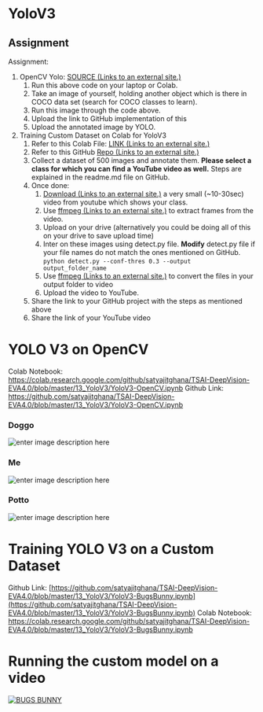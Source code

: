 ﻿
# YoloV3

## Assignment
Assignment:

1.  OpenCV Yolo:  [SOURCE (Links to an external site.)](https://pysource.com/2019/06/27/yolo-object-detection-using-opencv-with-python/)
    1.  Run this above code on your laptop or Colab.
    2.  Take an image of yourself, holding another object which is there in COCO data set (search for COCO classes to learn).
    3.  Run this image through the code above.
    4.  Upload the link to GitHub implementation of this
    5.  Upload the annotated image by YOLO.
2.  Training Custom Dataset on Colab for YoloV3
    1.  Refer to this Colab File:  [LINK (Links to an external site.)](https://colab.research.google.com/drive/1LbKkQf4hbIuiUHunLlvY-cc0d_sNcAgS)
    2.  Refer to this GitHub  [Repo (Links to an external site.)](https://github.com/theschoolofai/YoloV3)
    3.  Collect a dataset of 500 images and annotate them.  **Please select a class for which you can find a YouTube video as well.** Steps are explained in the readme.md file on GitHub.
    4.  Once done:
        1.  [Download (Links to an external site.)](https://www.y2mate.com/en19)  a very small (~10-30sec) video from youtube which shows your class.
        2.  Use  [ffmpeg (Links to an external site.)](https://en.wikibooks.org/wiki/FFMPEG_An_Intermediate_Guide/image_sequence)  to extract frames from the video.
        3.  Upload on your drive (alternatively you could be doing all of this on your drive to save upload time)
        4.  Inter on these images using detect.py file. **Modify** detect.py file if your file names do not match the ones mentioned on GitHub.  
            `python detect.py --conf-thres 0.3 --output output_folder_name`
        5.  Use  [ffmpeg (Links to an external site.)](https://en.wikibooks.org/wiki/FFMPEG_An_Intermediate_Guide/image_sequence)  to convert the files in your output folder to video
        6.  Upload the video to YouTube.
    5.  Share the link to your GitHub project with the steps as mentioned above
    6.  Share the link of your YouTube video


# YOLO V3 on OpenCV

Colab Notebook: https://colab.research.google.com/github/satyajitghana/TSAI-DeepVision-EVA4.0/blob/master/13_YoloV3/YoloV3-OpenCV.ipynb
Github Link: https://github.com/satyajitghana/TSAI-DeepVision-EVA4.0/blob/master/13_YoloV3/YoloV3-OpenCV.ipynb

### Doggo
![enter image description here](https://github.com/satyajitghana/TSAI-DeepVision-EVA4.0/blob/master/13_YoloV3/opencv-run/doggo.png?raw=true)

### Me
![enter image description here](https://github.com/satyajitghana/TSAI-DeepVision-EVA4.0/blob/master/13_YoloV3/opencv-run/me.png?raw=true)

### Potto
![enter image description here](https://github.com/satyajitghana/TSAI-DeepVision-EVA4.0/blob/master/13_YoloV3/opencv-run/potto.png?raw=true)

# Training YOLO V3 on a Custom Dataset

Github Link: [https://github.com/satyajitghana/TSAI-DeepVision-EVA4.0/blob/master/13_YoloV3/YoloV3-BugsBunny.ipynb](https://github.com/satyajitghana/TSAI-DeepVision-EVA4.0/blob/master/13_YoloV3/YoloV3-BugsBunny.ipynb)
Colab Notebook: https://colab.research.google.com/github/satyajitghana/TSAI-DeepVision-EVA4.0/blob/master/13_YoloV3/YoloV3-BugsBunny.ipynb

# Running the custom model on a video

[![BUGS BUNNY](https://img.youtube.com/vi/R8sgaO6AJyE/0.jpg)](https://www.youtube.com/watch?v=R8sgaO6AJyE)
